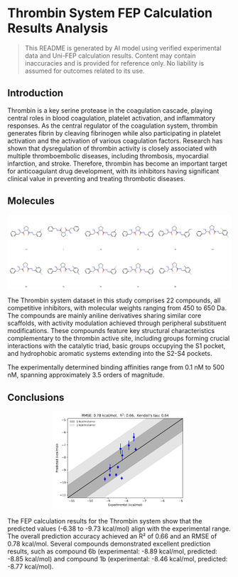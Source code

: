 # Thrombin System FEP Calculation Results Analysis

> This README is generated by AI model using verified experimental data and Uni-FEP calculation results. Content may contain inaccuracies and is provided for reference only. No liability is assumed for outcomes related to its use.

## Introduction

Thrombin is a key serine protease in the coagulation cascade, playing central roles in blood coagulation, platelet activation, and inflammatory responses. As the central regulator of the coagulation system, thrombin generates fibrin by cleaving fibrinogen while also participating in platelet activation and the activation of various coagulation factors. Research has shown that dysregulation of thrombin activity is closely associated with multiple thromboembolic diseases, including thrombosis, myocardial infarction, and stroke. Therefore, thrombin has become an important target for anticoagulant drug development, with its inhibitors having significant clinical value in preventing and treating thrombotic diseases.

## Molecules

![Molecular structures of representative compounds](mol_grid.png)

The Thrombin system dataset in this study comprises 22 compounds, all competitive inhibitors, with molecular weights ranging from 450 to 650 Da. The compounds are mainly aniline derivatives sharing similar core scaffolds, with activity modulation achieved through peripheral substituent modifications. These compounds feature key structural characteristics complementary to the thrombin active site, including groups forming crucial interactions with the catalytic triad, basic groups occupying the S1 pocket, and hydrophobic aromatic systems extending into the S2-S4 pockets.

The experimentally determined binding affinities range from 0.1 nM to 500 nM, spanning approximately 3.5 orders of magnitude.

## Conclusions

<p align="center"><img src="result_dG.png" width="300"></p>

The FEP calculation results for the Thrombin system show that the predicted values (-6.38 to -9.73 kcal/mol) align with the experimental range. The overall prediction accuracy achieved an R² of 0.66 and an RMSE of 0.78 kcal/mol. Several compounds demonstrated excellent prediction results, such as compound 6b (experimental: -8.89 kcal/mol, predicted: -8.85 kcal/mol) and compound 1b (experimental: -8.46 kcal/mol, predicted: -8.77 kcal/mol). 